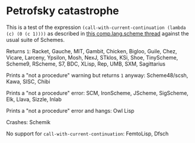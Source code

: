 # Petrofsky catastrophe

This is a test of the expression `(call-with-current-continuation (lambda (c) (0 (c 1))))` as described in [this comp.lang.scheme thread](https://groups.google.com/forum/#!topic/comp.lang.scheme/J2ut9mbyQrU%5B1-25-false%5D) against the usual suite of Schemes.

Returns `1`:  Racket, Gauche, MIT, Gambit, Chicken, Bigloo, Guile, Chez, Vicare, Larceny, Ypsilon, Mosh, NexJ, STklos, KSi, Shoe, TinyScheme, Scheme9, RScheme, S7, BDC, XLisp, Rep, UMB, SXM, Sagittarius

Prints a "not a procedure" warning but returns `1` anyway: Scheme48/scsh, Kawa, SISC, Chibi

Prints a "not a procedure" error: SCM, IronScheme, JScheme, SigScheme, Elk, Llava, Sizzle, Inlab

Prints a "not a procedure" error and hangs: Owl Lisp

Crashes: Schemik

No support for `call-with-current-continuation`: FemtoLisp, Dfsch
